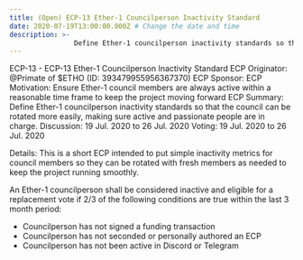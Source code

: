 ```yaml
---
title: (Open) ECP-13 Ether-1 Councilperson Inactivity Standard
date: 2020-07-19T13:00:00.000Z # Change the date and time
description: >-
                Define Ether-1 councilperson inactivity standards so that the council can be rotated more easily, making sure active and passionate people are in charge.
---
```


ECP-13 - ECP-13 Ether-1 Councilperson Inactivity Standard
ECP Originator: @Primate of $ETHO (ID: 393479955956367370)
ECP Sponsor: 
ECP Motivation: Ensure Ether-1 council members are always active within a reasonable time frame to keep the project moving forward
ECP Summary: Define Ether-1 councilperson inactivity standards so that the council can be rotated more easily, making sure active and passionate people are in charge.
Discussion: 19 Jul. 2020 to 26 Jul. 2020
Voting: 19 Jul. 2020 to 26 Jul. 2020

Details:
This is a short ECP intended to put simple inactivity metrics for council members so they can be rotated with fresh members as needed to keep the project running smoothly.

An Ether-1 councilperson shall be considered inactive and eligible for a replacement vote if 2/3 of the following conditions are true within the last 3 month period:
- Councilperson has not signed a funding transaction
- Councilperson has not seconded or personally authored an ECP
- Councilperson has not been active in Discord or Telegram
